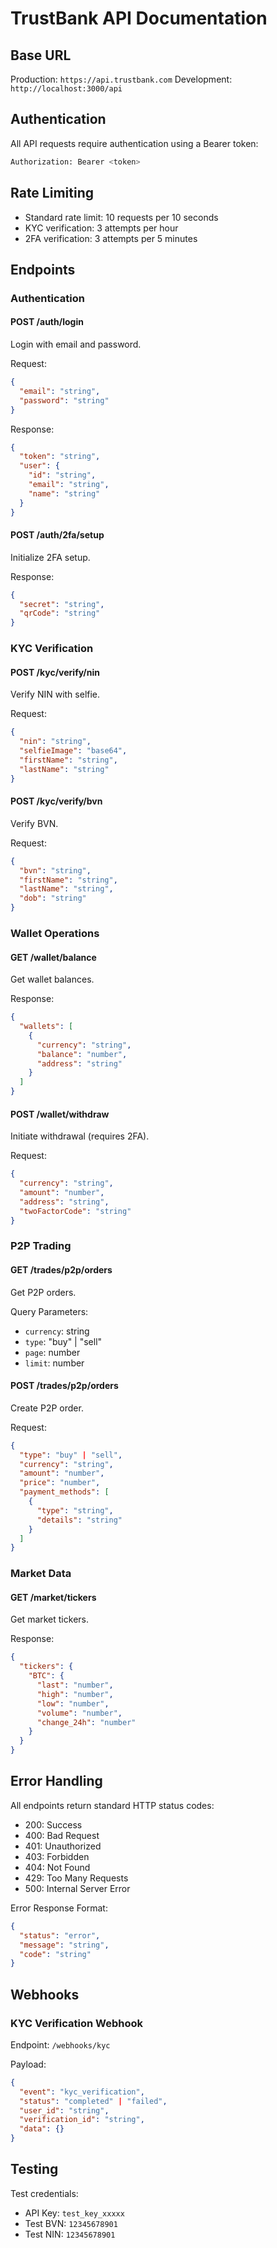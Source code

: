 # TrustBank API Documentation

## Base URL

Production: `https://api.trustbank.com`
Development: `http://localhost:3000/api`

## Authentication

All API requests require authentication using a Bearer token:

```bash
Authorization: Bearer <token>
```

## Rate Limiting

- Standard rate limit: 10 requests per 10 seconds
- KYC verification: 3 attempts per hour
- 2FA verification: 3 attempts per 5 minutes

## Endpoints

### Authentication

#### POST /auth/login
Login with email and password.

Request:
```json
{
  "email": "string",
  "password": "string"
}
```

Response:
```json
{
  "token": "string",
  "user": {
    "id": "string",
    "email": "string",
    "name": "string"
  }
}
```

#### POST /auth/2fa/setup
Initialize 2FA setup.

Response:
```json
{
  "secret": "string",
  "qrCode": "string"
}
```

### KYC Verification

#### POST /kyc/verify/nin
Verify NIN with selfie.

Request:
```json
{
  "nin": "string",
  "selfieImage": "base64",
  "firstName": "string",
  "lastName": "string"
}
```

#### POST /kyc/verify/bvn
Verify BVN.

Request:
```json
{
  "bvn": "string",
  "firstName": "string",
  "lastName": "string",
  "dob": "string"
}
```

### Wallet Operations

#### GET /wallet/balance
Get wallet balances.

Response:
```json
{
  "wallets": [
    {
      "currency": "string",
      "balance": "number",
      "address": "string"
    }
  ]
}
```

#### POST /wallet/withdraw
Initiate withdrawal (requires 2FA).

Request:
```json
{
  "currency": "string",
  "amount": "number",
  "address": "string",
  "twoFactorCode": "string"
}
```

### P2P Trading

#### GET /trades/p2p/orders
Get P2P orders.

Query Parameters:
- `currency`: string
- `type`: "buy" | "sell"
- `page`: number
- `limit`: number

#### POST /trades/p2p/orders
Create P2P order.

Request:
```json
{
  "type": "buy" | "sell",
  "currency": "string",
  "amount": "number",
  "price": "number",
  "payment_methods": [
    {
      "type": "string",
      "details": "string"
    }
  ]
}
```

### Market Data

#### GET /market/tickers
Get market tickers.

Response:
```json
{
  "tickers": {
    "BTC": {
      "last": "number",
      "high": "number",
      "low": "number",
      "volume": "number",
      "change_24h": "number"
    }
  }
}
```

## Error Handling

All endpoints return standard HTTP status codes:

- 200: Success
- 400: Bad Request
- 401: Unauthorized
- 403: Forbidden
- 404: Not Found
- 429: Too Many Requests
- 500: Internal Server Error

Error Response Format:
```json
{
  "status": "error",
  "message": "string",
  "code": "string"
}
```

## Webhooks

### KYC Verification Webhook
Endpoint: `/webhooks/kyc`

Payload:
```json
{
  "event": "kyc_verification",
  "status": "completed" | "failed",
  "user_id": "string",
  "verification_id": "string",
  "data": {}
}
```

## Testing

Test credentials:
- API Key: `test_key_xxxxx`
- Test BVN: `12345678901`
- Test NIN: `12345678901` 